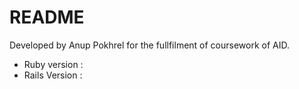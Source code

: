 # README

Developed by Anup Pokhrel for the fullfilment of coursework of AID.


* Ruby version  :
* Rails Version :


